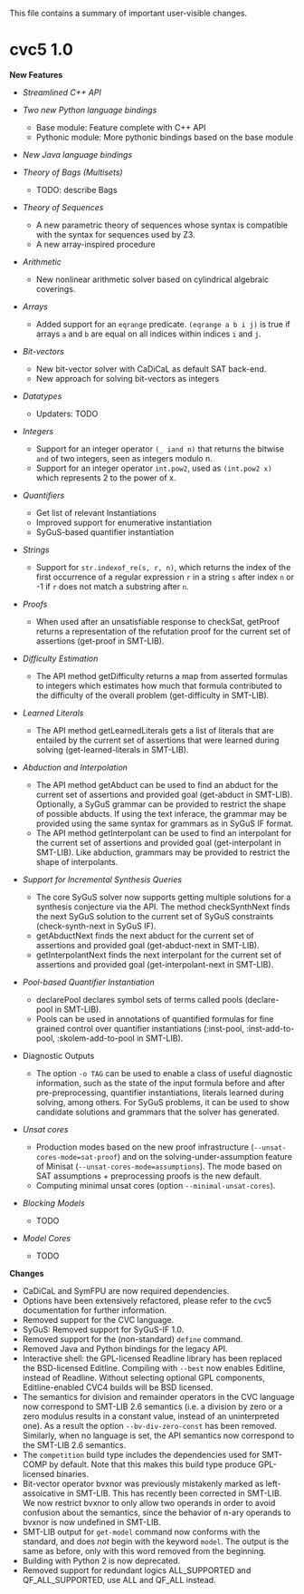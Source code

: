 This file contains a summary of important user-visible changes.

cvc5 1.0
=========

**New Features**

* *Streamlined C++ API*

* *Two new Python language bindings*
  - Base module: Feature complete with C++ API
  - Pythonic module: More pythonic bindings based on the base module

* *New Java language bindings*

* *Theory of Bags (Multisets)*
  - TODO: describe Bags

* *Theory of Sequences*
  - A new parametric theory of sequences whose syntax is compatible with the
    syntax for sequences used by Z3.
  - A new array-inspired procedure

* *Arithmetic*
  - New nonlinear arithmetic solver based on cylindrical algebraic coverings.

* *Arrays*
  - Added support for an `eqrange` predicate. `(eqrange a b i j)` is true
    if arrays `a` and `b` are equal on all indices within indices `i` and `j`.

* *Bit-vectors*
  - New bit-vector solver with CaDiCaL as default SAT back-end.
  - New approach for solving bit-vectors as integers

* *Datatypes*
  - Updaters: TODO

* *Integers*
  - Support for an integer operator `(_ iand n)` that returns the bitwise `and`
    of two integers, seen as integers modulo n.
  - Support for an integer operator `int.pow2`, used as `(int.pow2 x)` which
    represents 2 to the power of x.

* *Quantifiers*
  - Get list of relevant Instantiations
  - Improved support for enumerative instantiation
  - SyGuS-based quantifier instantiation

* *Strings*
  - Support for `str.indexof_re(s, r, n)`, which returns the index of the first
    occurrence of a regular expression `r` in a string `s` after index `n` or
    -1 if `r` does not match a substring after `n`.

* *Proofs*
  * When used after an unsatisfiable response to checkSat, getProof
    returns a representation of the refutation proof for the current set of
    assertions (get-proof in SMT-LIB).

* *Difficulty Estimation*
  - The API method getDifficulty returns a map from asserted formulas to
    integers which estimates how much that formula contributed to the
    difficulty of the overall problem (get-difficulty in SMT-LIB).

* *Learned Literals*
  - The API method  getLearnedLiterals gets a list of literals that are
    entailed by the current set of assertions that were learned during solving
    (get-learned-literals in SMT-LIB).

* *Abduction and Interpolation*
  * The API method getAbduct can be used to find an abduct for the current set
    of assertions and provided goal (get-abduct in SMT-LIB). Optionally, a
    SyGuS grammar can be provided to restrict the shape of possible abducts.
    If using the text inferace, the grammar may be provided using the same
    syntax for grammars as in SyGuS IF format.
  * The API method getInterpolant can be used to find an interpolant for the
    current set of assertions and provided goal (get-interpolant in SMT-LIB).
    Like abduction, grammars may be provided to restrict the shape of
    interpolants.

* *Support for Incremental Synthesis Queries*
  - The core SyGuS solver now supports getting multiple solutions for a
    synthesis conjecture via the API. The method checkSynthNext finds the
    next SyGuS solution to the current set of SyGuS constraints
    (check-synth-next in SyGuS IF).
  - getAbductNext finds the next abduct for the current set of
    assertions and provided goal (get-abduct-next in SMT-LIB).
  - getInterpolantNext finds the next interpolant for the current set of
    assertions and provided goal (get-interpolant-next in SMT-LIB).

* *Pool-based Quantifier Instantiation*
  - declarePool declares symbol sets of terms called pools (declare-pool in
    SMT-LIB).
  - Pools can be used in annotations of quantified formulas for fine grained
    control over quantifier instantiations (:inst-pool, :inst-add-to-pool,
    :skolem-add-to-pool in SMT-LIB).

* Diagnostic Outputs
  - The option `-o TAG` can be used to enable a class of useful diagnostic
    information, such as the state of the input formula before and after
    pre-preprocessing, quantifier instantiations, literals learned
    during solving, among others. For SyGuS problems, it can be used to
    show candidate solutions and grammars that the solver has generated.

* *Unsat cores*
  - Production modes based on the new proof infrastructure
    (`--unsat-cores-mode=sat-proof`) and on the solving-under-assumption feature
    of Minisat (`--unsat-cores-mode=assumptions`). The mode based on SAT
    assumptions + preprocessing proofs is the new default.
  - Computing minimal unsat cores (option `--minimal-unsat-cores`).

* *Blocking Models*
  - TODO

* *Model Cores*
  - TODO

**Changes**

* CaDiCaL and SymFPU are now required dependencies.
* Options have been extensively refactored, please refer to the cvc5
  documentation for further information.
* Removed support for the CVC language.
* SyGuS: Removed support for SyGuS-IF 1.0.
* Removed support for the (non-standard) `define` command.
* Removed Java and Python bindings for the legacy API.
* Interactive shell: the GPL-licensed Readline library has been replaced the
  BSD-licensed Editline. Compiling with `--best` now enables Editline, instead
  of Readline. Without selecting optional GPL components, Editline-enabled CVC4
  builds will be BSD licensed.
* The semantics for division and remainder operators in the CVC language now
  correspond to SMT-LIB 2.6 semantics (i.e. a division by zero or a zero
  modulus results in a constant value, instead of an uninterpreted one). As a
  result the option `--bv-div-zero-const` has been removed. Similarly, when no
  language is set, the API semantics now correspond to the SMT-LIB 2.6
  semantics.
* The `competition` build type includes the dependencies used for SMT-COMP by
  default. Note that this makes this build type produce GPL-licensed binaries.
* Bit-vector operator bvxnor was previously mistakenly marked as
  left-assoicative in SMT-LIB. This has recently been corrected in SMT-LIB. We
  now restrict bvxnor to only allow two operands in order to avoid confusion
  about the semantics, since the behavior of n-ary operands to bvxnor is now
  undefined in SMT-LIB.
* SMT-LIB output for `get-model` command now conforms with the standard,
  and does *not* begin with the keyword `model`. The output
  is the same as before, only with this word removed from the beginning.
* Building with Python 2 is now deprecated.
* Removed support for redundant logics ALL_SUPPORTED and QF_ALL_SUPPORTED,
  use ALL and QF_ALL instead.
